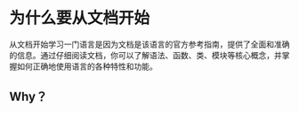 <script setup>
import CVideo from '../components/CVideo.vue'
</script>

# 为什么要从文档开始

从文档开始学习一门语言是因为文档是该语言的官方参考指南，提供了全面和准确的信息。通过仔细阅读文档，你可以了解语法、函数、类、模块等核心概念，并掌握如何正确地使用语言的各种特性和功能。

## Why？

<CVideo src=""/>
